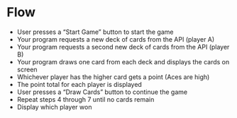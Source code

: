 # Flow

- User presses a “Start Game” button to start the game
- Your program requests a new deck of cards from the API (player A)
- Your program requests a second new deck of cards from the API (player B)
- Your program draws one card from each deck and displays the cards on screen
- Whichever player has the higher card gets a point (Aces are high)
- The point total for each player is displayed
- User presses a “Draw Cards” button to continue the game
- Repeat steps 4 through 7 until no cards remain
- Display which player won
